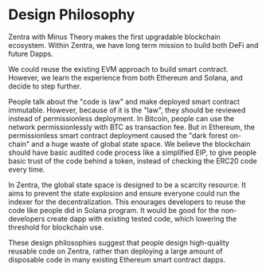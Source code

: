 # Design Philosophy

Zentra with Minus Theory makes the first upgradable blockchain ecosystem. Within Zentra, we have long term mission to build both DeFi and future Dapps.

We could reuse the existing EVM approach to build smart contract. However, we learn the experience from both Ethereum and Solana, and decide to step further.

People talk about the "code is law" and make deployed smart contract immutable. However, because of it is the "law", they should be reviewed instead of permissionless deployment. In Bitcoin, people can use the network permissionlessly with BTC as transaction fee. But in Ethereum, the permissionless smart contract deployment caused the "dark forest on-chain" and a huge waste of global state space. We believe the blockchain should have basic audited code process like a simplified EIP, to give people basic trust of the code behind a token, instead of checking the ERC20 code every time.

In Zentra, the global state space is designed to be a scarcity resource. It aims to prevent the state explosion and ensure everyone could run the indexer for the decentralization. This enourages developers to reuse the code like people did in Solana program. It would be good for the non-developers create dapp with existing tested code, which lowering the threshold for blockchain use.

These design philosophies suggest that people design high-quality reusable code on Zentra, rather than deploying a large amount of disposable code in many existing Ethereum smart contract dapps.
